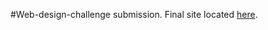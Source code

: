#Web-design-challenge submission. Final site located <a href="https://cscherer007.github.io/web-design-challenge.io/" target="_blank">here</a>.
